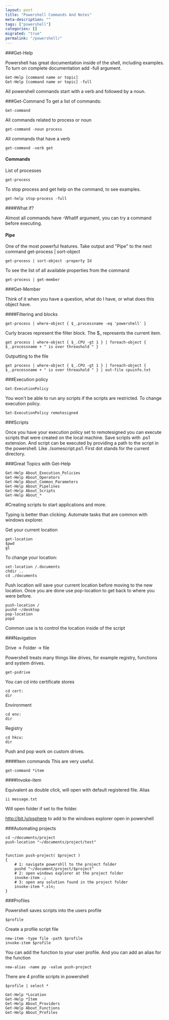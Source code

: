 ```yaml
---
layout: post
title: "Powershell Commands And Notes"
meta-description: ""
tags: ["powershell"]
categories: []
migrated: "true"
permalink: "/powershell/"
---
```

###Get-Help

Powershell has great documentation inside of the shell, including examples. To turn on complete documentation add -full argument.

	Get-Help [command name or topic]
	Get-Help [command name or topic] -full

All powershell commands start with a verb and followed by a noun.

###Get-Command
To get a list of commands:

	Get-command

All commands related to process or noun

	get-command -noun process

All commands that have a verb

	get-command -verb get


#### Commands

List of processes

	get-process

To stop process and get help on the command, to see examples.

	get-help stop-process -full	


####What if?

Almost all commands have -WhatIf argument, you can try a command before executing.

#### Pipe

One of the most powerful features. Take output and "Pipe" to the next command get-process | sort-object

	get-process | sort-object -property Id

To see the list of all available properties from the command

	get-process | get-member

###Get-Member

Think of it when you have a question, what do I have, or what does this object have. 


####Filtering and blocks

	get-process | where-object { $_.processname -eq 'powershell' }

Curly braces represent the filter block. The $_ represents the current item.

	get process | where-object { $_.CPU -gt 1 } | foreach-object { $_.processname + " is over threashold " }

Outputting to the file

	get process | where-object { $_.CPU -gt 1 } | foreach-object { $_.processname + " is over threashold " } | out-file cpuinfo.txt

###Execution policy 

	Get-ExecutionPolicy

You won't be able to run any scripts if the scripts are restricted. 
To change execution policy.

	Set-ExecutionPolicy remotesigned


###Scripts

Once you have your execution policy set to remotesigned you can execute scripts that were created on the local machine. Save scripts with .ps1 extension. And script can be executed by providing a path to the script in the powershell. Like ./somescript.ps1. First dot stands for the current directory.


###Great Topics with Get-Help

    Get-Help About_Execution_Policies
    Get-Help About_Operators
    Get-Help About_Common_Parameters
    Get-Help About_Pipelines
    Get-Help About_Scripts
    Get-Help About_*

#Creating scripts to start applications and more.

Typing is better than clicking.
Automate tasks that are common with windows explorer.

Get your current location

	get-location
	$pwd
	gl

To change your location:

	set-location /.documents
	chdir ..
	cd ./documents

Push location will save your current location before moving to the new location. Once you are done use pop-location to get back to where you were before.

	push-location /
	pushd ~/desktop
	pop-location
	popd

Common use is to control the location inside of the script

###Navigation

Drive -> Folder -> file

Powershell treats many things like drives, for example registry, functions and system drives.

	get-psdrive

You can cd into certificate stores

	cd cert:
	dir

Environment
	
	cd env:
	dir

Registry

	cd hkcu:
	dir

Push and pop work on custom drives.

####Item commands
This are very useful.

	get-command *item

####Invoke-item

Equivalent as double click, will open with default registered file.
Alias

	ii message.txt

Will open folder if set to the folder.

http://bit.ly/psphere to add to the windows explorer open in powershell

	
###Automating projects

	cd ~/documents/project
	push-location "~/documents/project/test"


    function push-project( $project ) 
	{ 
		# 1: navigate powershll to the project folder
		pushd "~/document/project/$project"
		# 2: open windows explorer at the project folder
    	invoke-item .;
		# 3: open any solution found in the project folder
    	invoke-item *.sln;
    }


###Profiles

Powershell saves scripts into the users profile

	$profile

Create a profile script file

	new-item -type file -path $profile
	invoke-item $profile

You can add the function to your user profile. And you can add an alias for the function

	new-alias -name pp -value push-project

There are 4 profile scripts in powershell

	$profile | select *

	Get-Help *Location
	Get-Help *Item
	Get-Help About_Providers
	Get-Help About_Functions
	Get-Help About_Profiles